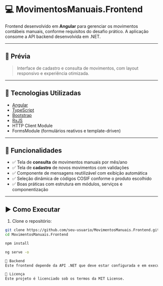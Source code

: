 # 💻 MovimentosManuais.Frontend

Frontend desenvolvido em **Angular** para gerenciar os movimentos contábeis manuais, conforme requisitos do desafio prático. A aplicação consome a API backend desenvolvida em .NET.

---

## 📸 Prévia

> Interface de cadastro e consulta de movimentos, com layout responsivo e experiência otimizada.

---

## 🧰 Tecnologias Utilizadas

- [Angular ](https://angular.io/)
- [TypeScript](https://www.typescriptlang.org/)
- [Bootstrap ](https://getbootstrap.com/)
- [RxJS](https://rxjs.dev/)
- HTTP Client Module
- FormsModule (formulários reativos e template-driven)

---

## 🎯 Funcionalidades

- ✅ Tela de **consulta** de movimentos manuais por mês/ano
- ✅ Tela de **cadastro** de novos movimentos com validações
- ✅ Componente de mensagens reutilizável com exibição automática
- ✅ Seleção dinâmica de códigos COSIF conforme o produto escolhido
- ✅ Boas práticas com estrutura em módulos, serviços e componentização

---


## ▶️ Como Executar

1. Clone o repositório:

```bash
git clone https://github.com/seu-usuario/MovimentosManuais.Frontend.git
cd MovimentosManuais.Frontend

npm install

ng serve -o

🔗 Backend
Este frontend depende da API .NET que deve estar configurada e em execução.

📄 Licença
Este projeto é licenciado sob os termos da MIT License.
